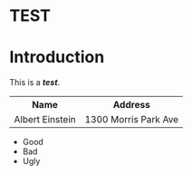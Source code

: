 <h1>TEST</h1>

<h1>Introduction</h1>
<p>This is a <b><i>test</i></b>.</p>

<table>
  <tr>
    <th>Name</th>
    <th>Address</th>
  </tr>
  <tr>
    <td>Albert Einstein</td>
    <td>1300 Morris Park Ave</td>
  </tr>
</table>

<ul>
<li>Good</li>
<li>Bad</li>
<li>Ugly</li>
</ul>
